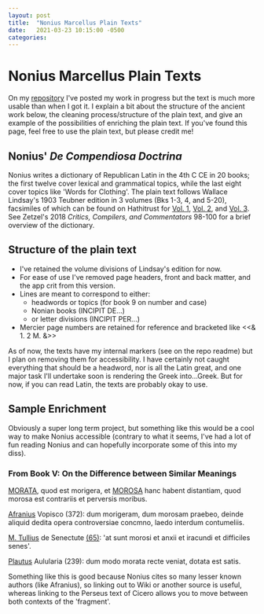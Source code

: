 ```yaml
---
layout: post
title:  "Nonius Marcellus Plain Texts"
date:   2021-03-23 10:15:00 -0500
categories: 
---
```


# Nonius Marcellus Plain Texts

On my [repository](https://github.com/evacarrara/republatfrags) I've posted my work in progress but the text is much more usable than when I got it. I explain a bit about the structure of the ancient work below, the cleaning process/structure of the plain text, and give an example of the possibilities of enriching the plain text. If you've found this page, feel free to use the plain text, but please credit me!

## Nonius' *De Compendiosa Doctrina*

Nonius writes a dictionary of Republican Latin in the 4th C CE in 20 books; the first twelve cover lexical and grammatical topics, while the last eight cover topics like 'Words for Clothing'. The plain text follows Wallace Lindsay's 1903 Teubner edition in 3 volumes (Bks 1-3, 4, and 5-20), facsimiles of which can be found on Hathitrust for [Vol. 1](https://hdl.handle.net/2027/umn.319510023264422), [Vol. 2](https://hdl.handle.net/2027/umn.31951d00803858t), and [Vol. 3](https://hdl.handle.net/2027/umn.319510023264430). See Zetzel's 2018 *Critics, Compilers, and Commentators* 98-100 for a brief overview of the dictionary.

## Structure of the plain text

* I've retained the volume divisions of Lindsay's edition for now. 
* For ease of use I've removed page headers, front and back matter, and the app crit from this version.
* Lines are meant to correspond to either:
	* headwords or topics (for book 9 on number and case)
	* Nonian books (INCIPIT DE...)
	* or letter divisions (INCIPIT PER...)
* Mercier page numbers are retained for reference and bracketed like <<& 1. 2 M. &>>

As of now, the texts have my internal markers (see on the repo readme) but I plan on removing them for accessibility. I have certainly not caught everything that should be a headword, nor is all the Latin great, and one major task I'll undertake soon is rendering the Greek into...Greek. But for now, if you can read Latin, the texts are probably okay to use.

## Sample Enrichment

Obviously a super long term project, but something like this would be a cool way to make Nonius accessible (contrary to what it seems, I've had a lot of fun reading Nonius and can hopefully incorporate some of this into my diss).

### From Book V: On the Difference between Similar Meanings

[MORATA](https://logeion.uchicago.edu/moratus), quod est morigera, et [MOROSA](https://logeion.uchicago.edu/morosus) hanc habent distantiam, quod morosa est contrariis et perversis moribus. 

[Afranius](https://en.wikipedia.org/wiki/Lucius_Afranius_(poet)) Vopisco (372): dum morigeram, dum morosam praebeo, deinde aliquid dedita opera controversiae concmno, laedo interdum contumeliis. 
	
[M. Tullius](https://en.wikipedia.org/wiki/Cicero) de Senectute [(65)](http://www.perseus.tufts.edu/hopper/text?doc=Perseus%3Atext%3A2007.01.0038%3Asection%3D65): 'at sunt morosi et anxii et iracundi et difficiles senes'.

[Plautus](https://en.wikipedia.org/wiki/Plautus) Aulularia (239): dum modo morata recte veniat, dotata est satis.

Something like this is good because Nonius cites so many lesser known authors (like Afranius), so linking out to Wiki or another source is useful, whereas linking to the Perseus text of Cicero allows you to move between both contexts of the 'fragment'.




